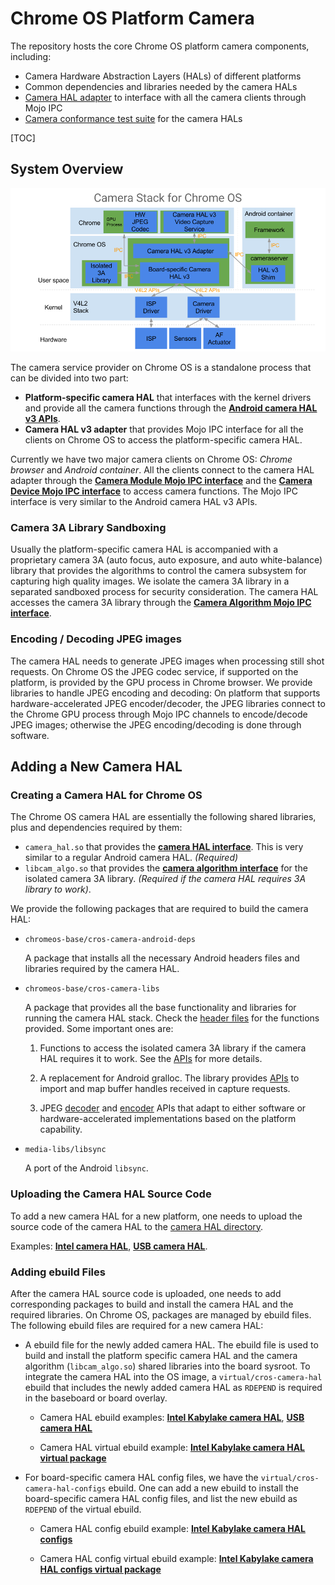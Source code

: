 # Chrome OS Platform Camera

The repository hosts the core Chrome OS platform camera components, including:

- Camera Hardware Abstraction Layers (HALs) of different platforms
- Common dependencies and libraries needed by the camera HALs
- [Camera HAL adapter](hal_adapter) to interface with all the camera clients
  through Mojo IPC
- [Camera conformance test suite](camera3_test) for the camera HALs

[TOC]

## System Overview

![Chrome OS camera stack](docs/images/cros_camera_stack.png)

The camera service provider on Chrome OS is a standalone process that can be
divided into two part:

- **Platform-specific camera HAL** that interfaces with the kernel drivers and
  provide all the camera functions through the [**Android camera HAL v3 APIs**](
  android/header_files/include/hardware/libhardware/include/hardware/camera3.h).
- **Camera HAL v3 adapter** that provides Mojo IPC interface for all the clients
  on Chrome OS to access the platform-specific camera HAL.

Currently we have two major camera clients on Chrome OS: _Chrome browser_ and
_Android container_.  All the clients connect to the camera HAL adapter through
the [**Camera Module Mojo IPC interface**](mojo/camera_common.mojom)
and the [**Camera Device Mojo IPC interface**](mojo/camera3.mojom)
to access camera functions.  The Mojo IPC interface is very similar to the
Android camera HAL v3 APIs.

### Camera 3A Library Sandboxing

Usually the platform-specific camera HAL is accompanied with a proprietary
camera 3A (auto focus, auto exposure, and auto white-balance) library that
provides the algorithms to control the camera subsystem for capturing high
quality images.  We isolate the camera 3A library in a separated sandboxed
process for security consideration. The camera HAL accesses the camera 3A
library through the [**Camera Algorithm Mojo IPC interface**](
mojo/algorithm/camera_algorithm.mojom).

### Encoding / Decoding JPEG images

The camera HAL needs to generate JPEG images when processing still shot
requests.  On Chrome OS the JPEG codec service, if supported on the platform, is
provided by the GPU process in Chrome browser.  We provide libraries to handle
JPEG encoding and decoding: On platform that supports hardware-accelerated
JPEG encoder/decoder, the JPEG libraries connect to the Chrome GPU process
through Mojo IPC channels to encode/decode JPEG images; otherwise the JPEG
encoding/decoding is done through software.

## Adding a New Camera HAL

### Creating a Camera HAL for Chrome OS

The Chrome OS camera HAL are essentially the following shared libraries, plus
and dependencies required by them:

- `camera_hal.so` that provides the [**camera HAL interface**](
  android/header_files/include/hardware/libhardware/include/hardware/camera_common.h).
  This is very similar to a regular Android camera HAL. _(Required)_
- `libcam_algo.so` that provides the [**camera algorithm interface**](
  include/cros-camera/camera_algorithm.h) for the isolated camera 3A library.
  _(Required if the camera HAL requires 3A library to work)_.

We provide the following packages that are required to build the camera HAL:

- `chromeos-base/cros-camera-android-deps`

    A package that installs all the necessary Android headers files and libraries
    required by the camera HAL.

- `chromeos-base/cros-camera-libs`

    A package that provides all the base functionality and libraries for running
    the camera HAL stack. Check the [header files](include/cros-camera) for the
    functions provided. Some important ones are:

    1. Functions to access the isolated camera 3A library if the camera HAL
       requires it to work. See the [APIs](include/cros-camera/camera_algorithm.h)
       for more details.

    2. A replacement for Android gralloc. The library provides [APIs](
       include/cros-camera/camera_buffer_manager.h) to import and map buffer
       handles received in capture requests.

    3. JPEG [decoder](include/cros-camera/jpeg_decode_accelerator.h) and
       [encoder](include/cros-camera/jpeg_encode_accelerator.h) APIs that adapt
       to either software or hardware-accelerated implementations based on the
       platform capability.

- `media-libs/libsync`

    A port of the Android `libsync`.

### Uploading the Camera HAL Source Code

To add a new camera HAL for a new platform, one needs to upload the source code
of the camera HAL to the [camera HAL directory](hal).

Examples: [**Intel camera HAL**](hal/intel), [**USB camera HAL**](hal/usb).

### Adding ebuild Files

After the camera HAL source code is uploaded, one needs to add corresponding
packages to build and install the camera HAL and the required libraries.  On
Chrome OS, packages are managed by ebuild files.  The following ebuild files are
required for a new camera HAL:

- A ebuild file for the newly added camera HAL.  The ebuild file is used to
  build and install the platform specific camera HAL and the camera algorithm
  (`libcam_algo.so`) shared libraries into the board sysroot.  To integrate the
  camera HAL into the OS image, a `virtual/cros-camera-hal` ebuild that includes
  the newly added camera HAL as `RDEPEND` is required in the baseboard or board
  overlay.

  - Camera HAL ebuild examples: [**Intel Kabylake camera HAL**], [**USB camera HAL**]

  - Camera HAL virtual ebuild example: [**Intel Kabylake camera HAL virtual package**]

[**Intel Kabylake camera HAL**]: https://chromium.googlesource.com/chromiumos/overlays/board-overlays/+/HEAD/chipset-kbl/media-libs/cros-camera-hal-intel-ipu3/
[**USB camera HAL**]: https://chromium.googlesource.com/chromiumos/overlays/chromiumos-overlay/+/HEAD/media-libs/cros-camera-hal-usb/
[**Intel Kabylake camera HAL virtual package**]: https://chromium.googlesource.com/chromiumos/overlays/board-overlays/+/HEAD/baseboard-poppy/virtual/cros-camera-hal/

- For board-specific camera HAL config files, we have the
  `virtual/cros-camera-hal-configs` ebuild.  One can add a new ebuild to install
  the board-specific camera HAL config files, and list the new ebuild as
  `RDEPEND` of the virtual ebuild.

  - Camera HAL config ebuild example: [**Intel Kabylake camera HAL configs**]

  - Camera HAL config virtual ebuild example: [**Intel Kabylake camera HAL configs virtual package**]

[**Intel Kabylake camera HAL configs**]: https://chromium.googlesource.com/chromiumos/overlays/board-overlays/+/HEAD/baseboard-poppy/media-libs/cros-camera-hal-configs-poppy/
[**Intel Kabylake camera HAL configs virtual package**]: https://chromium.googlesource.com/chromiumos/overlays/board-overlays/+/HEAD/baseboard-poppy/virtual/cros-camera-hal-configs/
